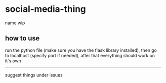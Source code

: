 # social-media-thing
name wip
## how to use

run the python file (make sure you have the flask library installed), then go to localhost (specify port if needed), after that everything should work on it's own

---
suggest things under issues
